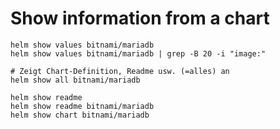 # Show information from a chart 

```
helm show values bitnami/mariadb
helm show values bitnami/mariadb | grep -B 20 -i "image:"
```

```
# Zeigt Chart-Definition, Readme usw. (=alles) an 
helm show all bitnami/mariadb 
```

```
helm show readme
helm show readme bitnami/mariadb
helm show chart bitnami/mariadb
```

